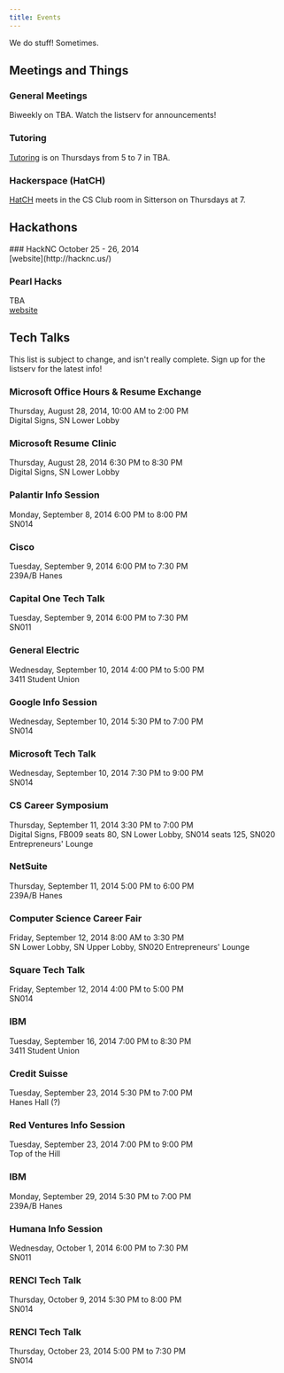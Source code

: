 ```yaml
---
title: Events
---
```


We do stuff! Sometimes.

<section markdown="1" id="events">

Meetings and Things
-----------
<div class="group" markdown="1">

### General Meetings
Biweekly on TBA. Watch the listserv for announcements!

### Tutoring
[Tutoring](/Tutoring) is on Thursdays from 5 to 7 in TBA.

### Hackerspace (HatCH)
[HatCH](/Hackerspace) meets in the CS Club room in Sitterson on Thursdays at 7.
</div>

Hackathons
-------------
<div class="group" markdown="1">
### HackNC
October 25 - 26, 2014 <br>
[website](http://hacknc.us/)

### Pearl Hacks
TBA <br>
[website](http://pearlhacks.com/)

</div>

Tech Talks
----------
This list is subject to change, and isn't really complete. Sign up for the
listserv for the latest info!

<div class="group" markdown="1">

### Microsoft Office Hours & Resume Exchange
Thursday, August 28, 2014, 10:00 AM to 2:00 PM <br>
Digital Signs, SN Lower Lobby

### Microsoft Resume Clinic
Thursday, August 28, 2014 6:30 PM to 8:30 PM <br>
Digital Signs, SN Lower Lobby

### Palantir Info Session
Monday, September 8, 2014 6:00 PM to 8:00 PM <br>
SN014

### Cisco
Tuesday, September 9, 2014 6:00 PM to 7:30 PM <br>
239A/B Hanes

### Capital One Tech Talk
Tuesday, September 9, 2014 6:00 PM to 7:30 PM <br>
SN011

### General Electric
Wednesday, September 10, 2014 4:00 PM to 5:00 PM <br>
3411 Student Union

### Google Info Session
Wednesday, September 10, 2014 5:30 PM to 7:00 PM <br>
SN014

### Microsoft Tech Talk
Wednesday, September 10, 2014 7:30 PM to 9:00 PM <br>
SN014

### CS Career Symposium
Thursday, September 11, 2014 3:30 PM to 7:00 PM <br>
Digital Signs, FB009 seats 80, SN Lower Lobby, SN014 seats 125, SN020 Entrepreneurs' Lounge

### NetSuite
Thursday, September 11, 2014 5:00 PM to 6:00 PM <br>
239A/B Hanes

### Computer Science Career Fair
Friday, September 12, 2014 8:00 AM to 3:30 PM <br>
SN Lower Lobby, SN Upper Lobby, SN020 Entrepreneurs' Lounge

### Square Tech Talk
Friday, September 12, 2014 4:00 PM to 5:00 PM <br>
SN014

### IBM
Tuesday, September 16, 2014 7:00 PM to 8:30 PM <br>
3411 Student Union

### Credit Suisse
Tuesday, September 23, 2014 5:30 PM to 7:00 PM <br>
Hanes Hall (?)

### Red Ventures Info Session
Tuesday, September 23, 2014 7:00 PM to 9:00 PM <br>
Top of the Hill

### IBM
Monday, September 29, 2014 5:30 PM to 7:00 PM <br>
239A/B Hanes

### Humana Info Session
Wednesday, October 1, 2014 6:00 PM to 7:30 PM <br>
SN011

### RENCI Tech Talk
Thursday, October 9, 2014 5:30 PM to 8:00 PM <br>
SN014

### RENCI Tech Talk
Thursday, October 23, 2014 5:00 PM to 7:30 PM <br>
SN014

</div>
</section>
